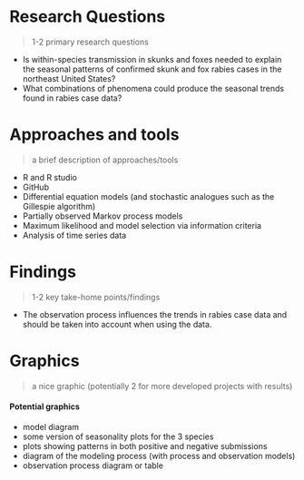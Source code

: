 # Research Questions
> 1-2 primary research questions

- Is within-species transmission in skunks and foxes needed to explain the seasonal patterns of confirmed skunk and fox rabies cases in the northeast United States?
- What combinations of phenomena could produce the seasonal trends found in rabies case data?

# Approaches and tools
> a brief description of approaches/tools

- R and R studio
- GitHub
- Differential equation models (and stochastic analogues such as the Gillespie algorithm)
- Partially observed Markov process models
- Maximum likelihood and model selection via information criteria
- Analysis of time series data

# Findings
>  1-2 key take-home points/findings

- The observation process influences the trends in rabies case data and should be taken into account when using the data.

# Graphics
> a nice graphic (potentially 2 for more developed projects with results)

#### Potential graphics
- model diagram
- some version of seasonality plots for the 3 species
- plots showing patterns in both positive and negative submissions
- diagram of the modeling process (with process and observation models)
- observation process diagram or table

